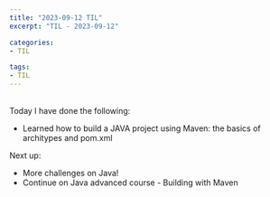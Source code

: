 ```yaml
---
title: "2023-09-12 TIL"
excerpt: "TIL - 2023-09-12"

categories: 
- TIL

tags:
- TIL
---
```



<br> Today I have done the following:
- Learned how to build a JAVA project using Maven: the basics of architypes and pom.xml

Next up:
- More challenges on Java!
- Continue on Java advanced course - Building with Maven